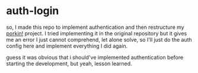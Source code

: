 # auth-login

so, I made this repo to implement authentication and then restructure my [porkin!](https://github.com/LauriESB/porkin) project.
I tried implementing it in the original repository but it gives me an error I just cannot comprehend, let alone solve, so I'll just do the auth config here and implement everything I did again.

guess it was obvious that i should've implemented authentication before starting the development, but yeah, lesson learned.
